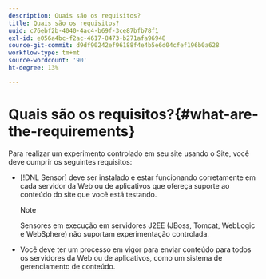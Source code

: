 ```yaml
---
description: Quais são os requisitos?
title: Quais são os requisitos?
uuid: c76ebf2b-4040-4ac4-b69f-3ce87bfb78f1
exl-id: e056a4bc-f2ac-4617-8473-b271afa96948
source-git-commit: d9df90242ef96188f4e4b5e6d04cfef196b0a628
workflow-type: tm+mt
source-wordcount: '90'
ht-degree: 13%

---
```


# Quais são os requisitos?{#what-are-the-requirements}

Para realizar um experimento controlado em seu site usando o Site, você deve cumprir os seguintes requisitos:

* [!DNL Sensor] deve ser instalado e estar funcionando corretamente em cada servidor da Web ou de aplicativos que ofereça suporte ao conteúdo do site que você está testando.

   >[!NOTE]
   >
   >Sensores em execução em servidores J2EE (JBoss, Tomcat, WebLogic e WebSphere) não suportam experimentação controlada.

* Você deve ter um processo em vigor para enviar conteúdo para todos os servidores da Web ou de aplicativos, como um sistema de gerenciamento de conteúdo.
